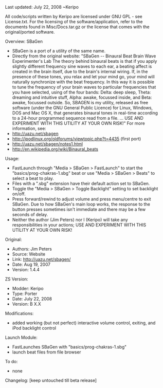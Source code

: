 Last updated: July 22, 2008
~Keripo

All code/scripts written by Keripo are licensed under
GNU GPL - see License.txt. For the licensing of the
software/application, refer to the documents found in
Misc/Docs.tar.gz or the license that comes with the
original/ported software.

Overview:
SBaGen
- SBaGen is a port of a utility of the same name.
- Directly from the original website:
 "SBaGen -- Binaural Beat Brain Wave Experimenter's Lab
  The theory behind binaural beats is that if you apply
  slightly different frequency sine waves to each ear, a
  beating affect is created in the brain itself, due to the
  brain's internal wiring. If, in the presence of these
  tones, you relax and let your mind go, your mind will
  naturally synchronize with the beat frequency. In this way
  it is possible to tune the frequency of your brain waves
  to particular frequencies that you have selected, using
  of the four bands: Delta: deep sleep, Theta: dreaming and
  intuitive stuff, Alpha: awake, focussed inside, and Beta:
  awake, focussed outside.
  So, SBAGEN is my utility, released as free software (under
  the GNU General Public Licence) for Linux, Windows, DOS and
  Mac OS X, that generates binaural tones in real-time
  according to a 24-hour programmed sequence read from a file.
  ...
  USE AND EXPERIMENT WITH THIS UTILITY AT YOUR OWN RISK!"
For more information, see:
- http://uazu.net/sbagen
- http://ipodlinux.org/oldforums/viewtopic.php?t=4435 (first port)
- http://uazu.net/sbagen/notes1.html
- http://en.wikipedia.org/wiki/Binaural_beats

Usage:
- FastLaunch through "Media > SBaGen > FastLaunch"
  to start the "basics/prog-chakras-1.sbg" beat or
  use "Media > SBaGen > Beats" to select a beat to play.
- Files with a ".sbg" extension have their default
  action set to SBaGen.
- Toggle the "Media > SBaGen > Toggle Backlight" setting
  to set backlight on/off.
- Press forward/rewind to adjust volume and press menu/centre
  to exit SBaGen. Due to how SBaGen's main loop works, the
  response to the button presses sometimes isn't immediate
  and there may be a few seconds of delay.
- Neither the author (Jim Peters) nor I (Keripo) will
  take any responsibilities in your actions;
  USE AND EXPERIMENT WITH THIS UTILITY AT YOUR OWN RISK!


Original:
- Authors: Jim Peters
- Source: Website
- Link:
  http://uazu.net/sbagen/
- Date: Aug 19, 2007
- Version: 1.4.4

ZS Version:
- Modder: Keripo
- Type: Porter
- Date: July 22, 2008
- Version: B X.X

Modifications:
- added working (but not perfect) interactive volume control,
  exiting, and iPod backlight control

Launch Module:
- FastLaunches SBaGen with "basics/prog-chakras-1.sbg"
- launch beat files from file browser

To do:
- none

Changelog:
[keep untouched till beta release]